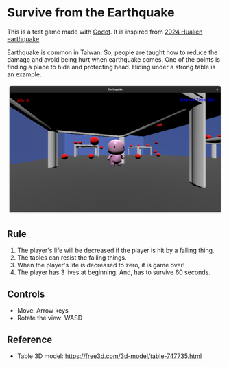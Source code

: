 # Survive from the Earthquake

This is a test game made with [Godot](https://godotengine.org/).  It is inspired from [2024 Hualien earthquake](https://en.wikipedia.org/wiki/2024_Hualien_earthquake).

Earthquake is common in Taiwan.  So, people are taught how to reduce the damage and avoid being hurt when earthquake comes.  One of the points is finding a place to hide and protecting head.  Hiding under a strong table is an example.

![hide under a table](assets/earthquake-fallings.png)

## Rule

1. The player's life will be decreased if the player is hit by a falling thing.
2. The tables can resist the falling things.
3. When the player's life is decreased to zero, it is game over!
4. The player has 3 lives at beginning.  And, has to survive 60 seconds.

## Controls

* Move: Arrow keys
* Rotate the view: WASD

## Reference

* Table 3D model: https://free3d.com/3d-model/table-747735.html
